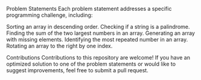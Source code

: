 Problem Statements
Each problem statement addresses a specific programming challenge, including:

Sorting an array in descending order.
Checking if a string is a palindrome.
Finding the sum of the two largest numbers in an array.
Generating an array with missing elements.
Identifying the most repeated number in an array.
Rotating an array to the right by one index.


Contributions
Contributions to this repository are welcome! If you have an optimized solution to one of the problem statements or would like to suggest improvements, feel free to submit a pull request.

